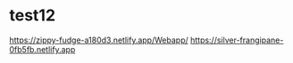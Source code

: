 # test12

https://zippy-fudge-a180d3.netlify.app/Webapp/
https://silver-frangipane-0fb5fb.netlify.app
